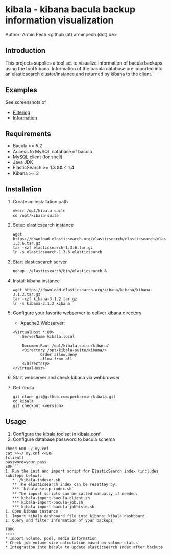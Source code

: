 kibala - kibana bacula backup information visualization
=======================================================

Author: Armin Pech <github (at) arminpech (dot) de>

Introduction
------------
This projects supplies a tool set to visualize information of bacula backups
using the tool kibana.
Information of the bacula database are imported into an elasticsearch
cluster/instance and returned by kibana to the client.

Examples
--------
See screenshots of
* [Filtering](/doc/screenshots/kibala1.png)
* [Information](/doc/screenshots/kibala2.png)

Requirements
------------
* Bacula >= 5.2
* Access to MySQL database of bacula
* MySQL client (for shell)
* Java JDK
* ElasticSearch >= 1.3 && < 1.4
* Kibana >= 3

Installation
------------
1. Create an installation path

    ```
    mkdir /opt/kibala-suite
    cd /opt/kibala-suite
    ```

1. Setup elasticsearch instance

    ```
    wget https://download.elasticsearch.org/elasticsearch/elasticsearch/elasticsearch-1.3.6.tar.gz
    tar -xzf elasticsearch-1.3.6.tar.gz
    ln -s elasticsearch-1.3.6 elasticsearch
    ```

1. Start elasticsearch server

    ```
    nohup ./elasticsearch/bin/elasticsearch &
    ```

1. Install kibana instance

    ```
    wget https://download.elasticsearch.org/kibana/kibana/kibana-3.1.2.tar.gz
    tar -xzf kibana-3.1.2.tar.gz
    ln -s kibana-3.1.2 kibana
    ```

1. Configure your favorite webserver to deliver kibana directory

   * Apache2 Webserver:

    ```
    <VirtualHost *:80>
        ServerName kibala.local
        
        DocumentRoot /opt/kibala-suite/kibana/
        <Directory /opt/kibala-suite/kibana/>
                Order allow,deny
                allow from all
        </Directory>
    </VirtualHost>
    ```

1. Start webserver and check kibana via webbrowser
1. Get kibala
    ```
    git clone git@github.com:pecharmin/kibala.git
    cd kibala
    git checkout <version>
    ```

Usage
-----
1. Configure the kibala toolset in kibala.conf
1. Configure database password to bacula schema
```touch ~/.my.cnf
chmod 600 ~/.my.cnf
cat >>~/.my.cnf <<EOF
[client]
password=your_pass
EOF```
1. Run the init and import script for ElasticSearch index (includes substeps below):
   * ./kibala-indexer.sh
   ** The elasticsearch index can be resettey by:
   *** `kibala-setup-index.sh`
   ** The import scripts can be called manually if needed:
   *** kibala-import-bacula-client.sh
   *** kibala-import-bacula-job.sh
   *** kibala-import-bacula-jobhisto.sh
1. Open kibana instance
1. Import kibala dashboard file into kibana: kibala.dashboard
1. Query and filter information of your backups

TODO
----
* Import volume, pool, media information
* Check job volume size calculation based on volume status
* Integration into bacula to update elasticsearch index after backups

